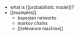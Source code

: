 - what is [[probabilistic model]]?
- [[examples]]
	- bayesian networks
	- markov chains
	- [[relevance machine]]